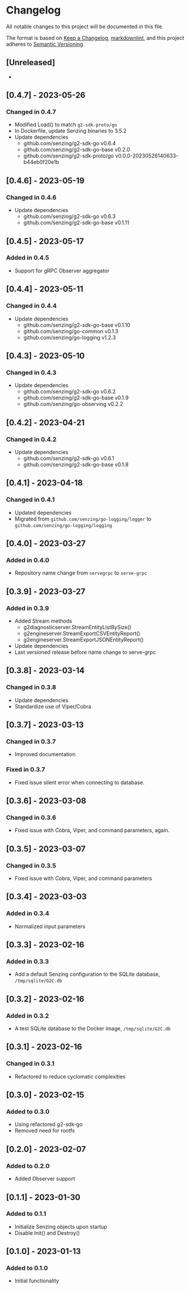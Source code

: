 # Changelog

All notable changes to this project will be documented in this file.

The format is based on [Keep a Changelog](https://keepachangelog.com/en/1.0.0/),
[markdownlint](https://dlaa.me/markdownlint/),
and this project adheres to [Semantic Versioning](https://semver.org/spec/v2.0.0.html).

## [Unreleased]

-

## [0.4.7] - 2023-05-26

### Changed in 0.4.7

- Modified Load() to match `g2-sdk-proto/go`
- In Dockerfile, update Senzing binaries to 3.5.2
- Update dependencies
  - github.com/senzing/g2-sdk-go v0.6.4
  - github.com/senzing/g2-sdk-go-base v0.2.0
  - github.com/senzing/g2-sdk-proto/go v0.0.0-20230526140633-b44eb0f20e1b

## [0.4.6] - 2023-05-19

### Changed in 0.4.6

- Update dependencies
  - github.com/senzing/g2-sdk-go v0.6.3
  - github.com/senzing/g2-sdk-go-base v0.1.11

## [0.4.5] - 2023-05-17

### Added in 0.4.5

- Support for gRPC Observer aggregator

## [0.4.4] - 2023-05-11

### Changed in 0.4.4

- Update dependencies
  - github.com/senzing/g2-sdk-go-base v0.1.10
  - github.com/senzing/go-common v0.1.3
  - github.com/senzing/go-logging v1.2.3

## [0.4.3] - 2023-05-10

### Changed in 0.4.3

- Update dependencies
  - github.com/senzing/g2-sdk-go v0.6.2
  - github.com/senzing/g2-sdk-go-base v0.1.9
  - github.com/senzing/go-observing v0.2.2

## [0.4.2] - 2023-04-21

### Changed in 0.4.2

- Update dependencies
  - github.com/senzing/g2-sdk-go v0.6.1
  - github.com/senzing/g2-sdk-go-base v0.1.8

## [0.4.1] - 2023-04-18

### Changed in 0.4.1

- Updated dependencies
- Migrated from `github.com/senzing/go-logging/logger` to `github.com/senzing/go-logging/logging`

## [0.4.0] - 2023-03-27

### Added in 0.4.0

- Repository name change from `servegrpc` to `serve-grpc`

## [0.3.9] - 2023-03-27

### Added in 0.3.9

- Added Stream methods
  - g2diagnosticserver.StreamEntityListBySize()
  - g2engineserver.StreamExportCSVEntityReport()
  - g2engineserver.StreamExportJSONEntityReport()
- Update dependencies
- Last versioned release before name change to serve-grpc

## [0.3.8] - 2023-03-14

### Changed in 0.3.8

- Update dependencies
- Standardize use of Viper/Cobra

## [0.3.7] - 2023-03-13

### Changed in 0.3.7

- Improved documentation

### Fixed in 0.3.7

- Fixed issue silent error when connecting to database.

## [0.3.6] - 2023-03-08

### Changed in 0.3.6

- Fixed issue with Cobra, Viper, and command parameters, again.

## [0.3.5] - 2023-03-07

### Changed in 0.3.5

- Fixed issue with Cobra, Viper, and command parameters

## [0.3.4] - 2023-03-03

### Added in 0.3.4

- Normalized input parameters

## [0.3.3] - 2023-02-16

### Added in 0.3.3

- Add a default Senzing configuration to the SQLite database, `/tmp/sqlite/G2C.db`

## [0.3.2] - 2023-02-16

### Added in 0.3.2

- A test SQLite database to the Docker image, `/tmp/sqlite/G2C.db`

## [0.3.1] - 2023-02-16

### Changed in 0.3.1

- Refactored to reduce cyclomatic complexities

## [0.3.0] - 2023-02-15

### Added to 0.3.0

- Using refactored g2-sdk-go
- Removed need for rootfs

## [0.2.0] - 2023-02-07

### Added to 0.2.0

- Added Observer support

## [0.1.1] - 2023-01-30

### Added to 0.1.1

- Initialize Senzing objects upon startup
- Disable Init() and Destroy()

## [0.1.0] - 2023-01-13

### Added to 0.1.0

- Initial functionality
